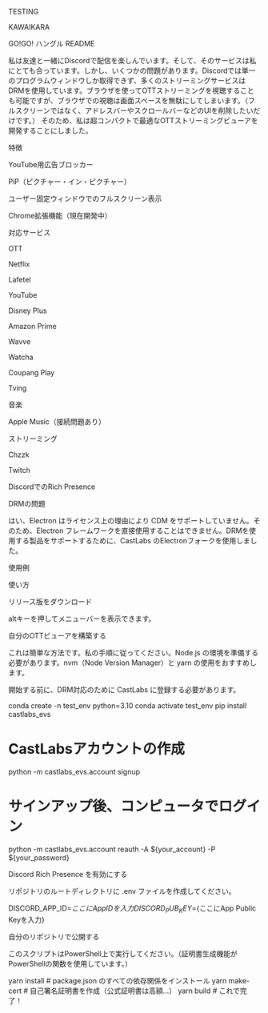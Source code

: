 TESTING


KAWAIKARA

GO!GO! ハングル README

私は友達と一緒にDiscordで配信を楽しんでいます。そして、そのサービスは私にとても合っています。しかし、いくつかの問題があります。Discordでは単一のプログラムウィンドウしか取得できず、多くのストリーミングサービスはDRMを使用しています。ブラウザを使ってOTTストリーミングを視聴することも可能ですが、ブラウザでの視聴は画面スペースを無駄にしてしまいます。（フルスクリーンではなく、アドレスバーやスクロールバーなどのUIを削除したいだけです。）
そのため、私は超コンパクトで最適なOTTストリーミングビューアを開発することにしました。

特徴

YouTube用広告ブロッカー

PiP（ピクチャー・イン・ピクチャー）

ユーザー固定ウィンドウでのフルスクリーン表示

Chrome拡張機能（現在開発中）

対応サービス

OTT

Netflix

Lafetel

YouTube

Disney Plus

Amazon Prime

Wavve

Watcha

Coupang Play

Tving

音楽

Apple Music（接続問題あり）

ストリーミング

Chzzk

Twitch

DiscordでのRich Presence

DRMの問題

はい、Electron はライセンス上の理由により CDM をサポートしていません。そのため、Electron フレームワークを直接使用することはできません。DRMを使用する製品をサポートするために、CastLabs のElectronフォークを使用しました。

使用例

使い方

リリース版をダウンロード

altキーを押してメニューバーを表示できます。

自分のOTTビューアを構築する

これは簡単な方法です。私の手順に従ってください。Node.js の環境を準備する必要があります。nvm（Node Version Manager）と yarn の使用をおすすめします。

開始する前に、DRM対応のために CastLabs に登録する必要があります。

conda create -n test_env python=3.10
conda activate test_env
pip install castlabs_evs

# CastLabsアカウントの作成
python -m castlabs_evs.account signup

# サインアップ後、コンピュータでログイン
python -m castlabs_evs.account reauth -A ${your_account} -P ${your_password}

Discord Rich Presence を有効にする

リポジトリのルートディレクトリに .env ファイルを作成してください。

DISCORD_APP_ID=${ここにApp IDを入力}
DISCORD_PUB_KEY=${ここにApp Public Keyを入力}

自分のリポジトリで公開する

このスクリプトはPowerShell上で実行してください。（証明書生成機能がPowerShellの関数を使用しています。）

yarn install # package.json のすべての依存関係をインストール
yarn make-cert # 自己署名証明書を作成（公式証明書は高額...）
yarn build # これで完了！

